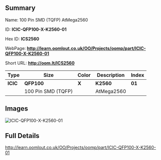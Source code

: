 

## Summary
 
Name:  100 Pin SMD (TQFP) AtMega2560 

ID: __ICIC-QFP100-X-K2560-01__

Hex ID: __ICS2560__

WebPage: __http://learn.oomlout.co.uk/OO/Projects/oomp/part/ICIC-QFP100-X-K2560-01__

Short URL: __http://oom.lt/ICS2560__


| Type   | Size   | Color   | Description   | Index   |    
| ----- | ------   | ------   | -----   | ----   |    
| __ICIC__   					| __QFP100__   					| __X__    						| __K2560__    					| __01__ |    
| 		| 100 Pin SMD (TQFP)	| 		| AtMega2560	| 	|

## Images
![ICIC-QFP100-X-K2560-01](http://oomlout.com/oomp-gen/parts/ICIC-QFP100-X-K2560-01/ICIC-QFP100-X-K2560-01_420.jpg)

## Full Details

 http://learn.oomlout.co.uk/OO/Projects/oomp/part/ICIC-QFP100-X-K2560-01

